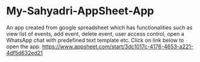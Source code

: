 # My-Sahyadri-AppSheet-App
An app created from google spreadsheet which has functionalities such as  view list of events, add event, delete event, user access control, open a WhatsApp chat with predefined text template etc. Click on link below to open the app. https://www.appsheet.com/start/3dc1017c-4176-4653-a221-4df5d632ed21
